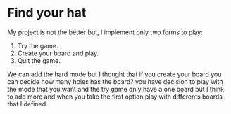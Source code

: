 # **Find your hat**
My project is not the better but, I implement only two forms to play:
1. Try the game.
2. Create your board and play.
3. Quit the game.


We can add the hard mode but I thought that if you create your board
you can decide how many holes has the board? you have decision to play with the mode 
that you want and the try game only have a one board but I think to add more and when 
you take the first option play with differents boards that I defined.

